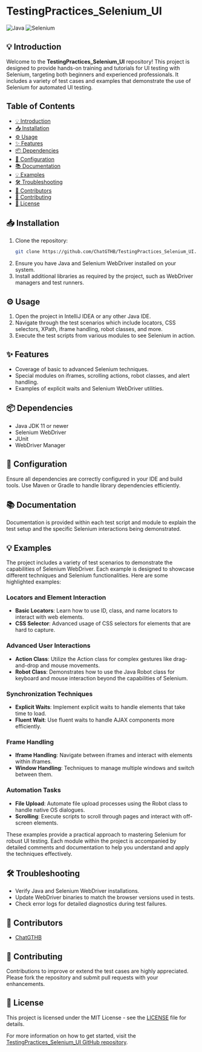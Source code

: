 
# TestingPractices_Selenium_UI

![Java](https://img.shields.io/badge/Java-ED8B00?style=for-the-badge&logo=java&logoColor=white)
![Selenium](https://img.shields.io/badge/Selenium-43B02A?style=for-the-badge&logo=selenium&logoColor=white)

## 💡 Introduction
Welcome to the **TestingPractices_Selenium_UI** repository! This project is designed to provide hands-on training and tutorials for UI testing with Selenium, targeting both beginners and experienced professionals. It includes a variety of test cases and examples that demonstrate the use of Selenium for automated UI testing.

## Table of Contents
- [💡 Introduction](#💡-introduction)
- [📥 Installation](#📥-installation)
- [⚙️ Usage](#⚙️-usage)
- [✨ Features](#✨-features)
- [📦 Dependencies](#📦-dependencies)
- [🔧 Configuration](#🔧-configuration)
- [📚 Documentation](#📚-documentation)
- [💡 Examples](#💡-examples)
- [🛠️ Troubleshooting](#🛠️-troubleshooting)
- [👥 Contributors](#👥-contributors)
- [🤝 Contributing](#🤝-contributing)
- [📜 License](#📜-license)

## 📥 Installation
1. Clone the repository:
   ```bash
   git clone https://github.com/ChatGTHB/TestingPractices_Selenium_UI.git
   ```
2. Ensure you have Java and Selenium WebDriver installed on your system.
3. Install additional libraries as required by the project, such as WebDriver managers and test runners.

## ⚙️ Usage
1. Open the project in IntelliJ IDEA or any other Java IDE.
2. Navigate through the test scenarios which include locators, CSS selectors, XPath, iframe handling, robot classes, and more.
3. Execute the test scripts from various modules to see Selenium in action.

## ✨ Features
- Coverage of basic to advanced Selenium techniques.
- Special modules on iframes, scrolling actions, robot classes, and alert handling.
- Examples of explicit waits and Selenium WebDriver utilities.

## 📦 Dependencies
- Java JDK 11 or newer
- Selenium WebDriver
- JUnit
- WebDriver Manager

## 🔧 Configuration
Ensure all dependencies are correctly configured in your IDE and build tools. Use Maven or Gradle to handle library dependencies efficiently.

## 📚 Documentation
Documentation is provided within each test script and module to explain the test setup and the specific Selenium interactions being demonstrated.

## 💡 Examples
The project includes a variety of test scenarios to demonstrate the capabilities of Selenium WebDriver. Each example is designed to showcase different techniques and Selenium functionalities. Here are some highlighted examples:

### Locators and Element Interaction
- **Basic Locators**: Learn how to use ID, class, and name locators to interact with web elements.
- **CSS Selector**: Advanced usage of CSS selectors for elements that are hard to capture.

### Advanced User Interactions
- **Action Class**: Utilize the Action class for complex gestures like drag-and-drop and mouse movements.
- **Robot Class**: Demonstrates how to use the Java Robot class for keyboard and mouse interaction beyond the capabilities of Selenium.

### Synchronization Techniques
- **Explicit Waits**: Implement explicit waits to handle elements that take time to load.
- **Fluent Wait**: Use fluent waits to handle AJAX components more efficiently.

### Frame Handling
- **Iframe Handling**: Navigate between iframes and interact with elements within iframes.
- **Window Handling**: Techniques to manage multiple windows and switch between them.

### Automation Tasks
- **File Upload**: Automate file upload processes using the Robot class to handle native OS dialogues.
- **Scrolling**: Execute scripts to scroll through pages and interact with off-screen elements.

These examples provide a practical approach to mastering Selenium for robust UI testing. Each module within the project is accompanied by detailed comments and documentation to help you understand and apply the techniques effectively.

## 🛠️ Troubleshooting
- Verify Java and Selenium WebDriver installations.
- Update WebDriver binaries to match the browser versions used in tests.
- Check error logs for detailed diagnostics during test failures.

## 👥 Contributors
- [ChatGTHB](https://github.com/ChatGTHB)

## 🤝 Contributing
Contributions to improve or extend the test cases are highly appreciated. Please fork the repository and submit pull requests with your enhancements.

## 📜 License
This project is licensed under the MIT License - see the [LICENSE](LICENSE) file for details.

For more information on how to get started, visit the [TestingPractices_Selenium_UI GitHub repository](https://github.com/ChatGTHB/TestingPractices_Selenium_UI).
